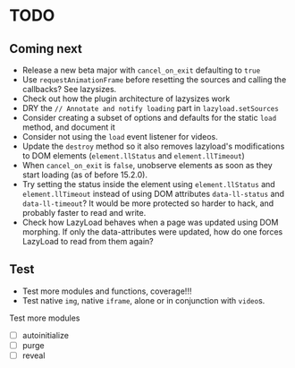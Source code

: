 # TODO

## Coming next

-   Release a new beta major with `cancel_on_exit` defaulting to `true`
-   Use `requestAnimationFrame` before resetting the sources and calling the callbacks? See lazysizes.
-   Check out how the plugin architecture of lazysizes work
-   DRY the `// Annotate and notify loading` part in `lazyload.setSources`
-   Consider creating a subset of options and defaults for the static `load` method, and document it
-   Consider not using the `load` event listener for videos.
-   Update the `destroy` method so it also removes lazyload's modifications to DOM elements (`element.llStatus` and `element.llTimeout`)
-   When `cancel_on_exit` is `false`, unobserve elements as soon as they start loading (as of before 15.2.0).
-   Try setting the status inside the element using `element.llStatus` and `element.llTimeout` instead of using DOM attributes `data-ll-status` and `data-ll-timeout`? It would be more protected so harder to hack, and probably faster to read and write.
-   Check how LazyLoad behaves when a page was updated using DOM morphing.
    If only the data-attributes were updated, how do one forces LazyLoad to read from them again?

## Test

-   Test more modules and functions, coverage!!!
-   Test native `img`, native `iframe`, alone or in conjunction with `video`s.

Test more modules

-   [ ] autoinitialize
-   [ ] purge
-   [ ] reveal

